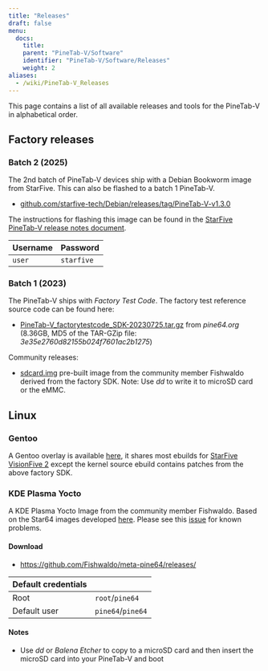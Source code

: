```yaml
---
title: "Releases"
draft: false
menu:
  docs:
    title:
    parent: "PineTab-V/Software"
    identifier: "PineTab-V/Software/Releases"
    weight: 2
aliases:
  - /wiki/PineTab-V_Releases
---
```


This page contains a list of all available releases and tools for the PineTab-V in alphabetical order. 

## Factory releases
### Batch 2 (2025)
The 2nd batch of PineTab-V devices ship with a Debian Bookworm image from StarFive. This can also be flashed to a batch 1 PineTab-V. 

* [github.com/starfive-tech/Debian/releases/tag/PineTab-V-v1.3.0](https://github.com/starfive-tech/Debian/releases/tag/PineTab-V-v1.3.0)

The instructions for flashing this image can be found in the [StarFive PineTab-V release notes document](/blog/files/April_2025/PineTab-V_StarFive_Build_Debian_Release_Notes_v1.0.0.pdf).

| Username | Password |
| -------- | ------- |
| `user` | `starfive` |

### Batch 1 (2023)
The PineTab-V ships with _Factory Test Code_. The factory test reference source code can be found here:

* [PineTab-V_factorytestcode_SDK-20230725.tar.gz](https://files.pine64.org/SDK/PineTab-V/PineTab-V_factorytestcode_SDK-20230725.tar.gz) from _pine64.org_ (8.36GB, MD5 of the TAR-GZip file: _3e35e2760d82155b024f7601ac2b1275_)

Community releases:

* [sdcard.img](https://pine64.my-ho.st:8443/pinetabv/factoryimage/) pre-built image from the community member Fishwaldo derived from the factory SDK. Note: Use _dd_ to write it to microSD card or the eMMC.

## Linux

### Gentoo

A Gentoo overlay is available [here](https://gitlab.com/bingch/gentoo-overlay), it shares most ebuilds for [StarFive VisionFive 2](https://wiki.gentoo.org/wiki/Embedded_Handbook/Boards/StarFive_VisionFive_2) except the kernel source ebuild contains patches from the above factory SDK.

### KDE Plasma Yocto

A KDE Plasma Yocto Image from the community member Fishwaldo. Based on the Star64 images developed [here](https://github.com/Fishwaldo/meta-pine64). Please see this [issue](https://github.com/Fishwaldo/meta-pine64/issues/12) for known problems.

#### Download

* https://github.com/Fishwaldo/meta-pine64/releases/

| Default credentials | |
| -------- | ------- |
| Root | `root`/`pine64`
| Default user | `pine64`/`pine64` |

#### Notes
* Use _dd_ or _Balena Etcher_ to copy to a microSD card and then insert the microSD card into your PineTab-V and boot
